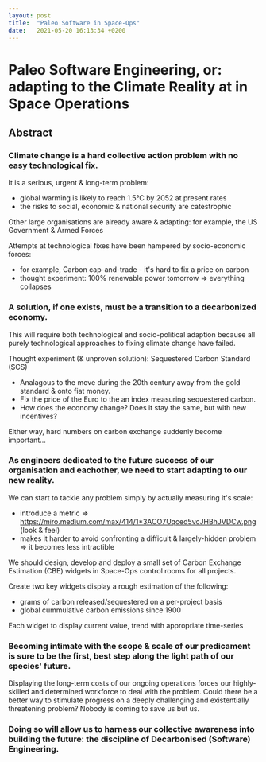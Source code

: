 ```yaml
---
layout: post
title:  "Paleo Software in Space-Ops"
date:   2021-05-20 16:13:34 +0200
---
```


# Paleo Software Engineering, or: adapting to the Climate Reality at in Space Operations

## Abstract

### Climate change is a hard collective action problem with no easy technological fix.

It is a serious, urgent & long-term problem:
  - global warming is likely to reach 1.5°C by 2052 at present rates
  - the risks to social, economic & national security are catestrophic
 
Other large organisations are already aware & adapting: for example, the US Government & Armed Forces

Attempts at technological fixes have been hampered by socio-economic forces:
  - for example, Carbon cap-and-trade - it's hard to fix a price on carbon
  - thought experiment: 100% renewable power tomorrow => everything collapses
 
### A solution, if one exists, must be a transition to a decarbonized economy.
  
This will require both technological and socio-political adaption because all purely technological approaches to fixing climate change have failed.

Thought experiment (& unproven solution): Sequestered Carbon Standard (SCS)
  - Analagous to the move during the 20th century away from the gold standard & onto fiat money.
  - Fix the price of the Euro to the an index measuring sequestered carbon.
  - How does the economy change? Does it stay the same, but with new incentives?

Either way, hard numbers on carbon exchange suddenly become important...
    
### As engineers dedicated to the future success of our organisation and eachother, we need to start adapting to our new reality.

We can start to tackle any problem simply by actually measuring it's scale:
  - introduce a metric => https://miro.medium.com/max/414/1*3ACO7Uqced5vcJHBhJVDCw.png (look & feel)
  - makes it harder to avoid confronting a difficult & largely-hidden problem => it becomes less intractible

We should design, develop and deploy a small set of Carbon Exchange Estimation (CBE) widgets in Space-Ops control rooms for all projects.

Create two key widgets display a rough estimation of the following: 
  - grams of carbon released/sequestered on a per-project basis
  - global cummulative carbon emissions since 1900

Each widget to display current value, trend with appropriate time-series

### Becoming intimate with the scope & scale of our predicament is sure to be the first, best step along the light path of our species' future.
  
Displaying the long-term costs of our ongoing operations forces our highly-skilled and determined workforce to deal with the problem.
Could there be a better way to stimulate progress on a deeply challenging and existentially threatening problem?
Nobody is coming to save us but us.
  
### Doing so will allow us to harness our collective awareness into building the future: the discipline of Decarbonised (Software) Engineering.
